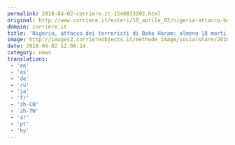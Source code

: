 ```yaml
---
permalink: 2018-04-02-corriere.it-1540833202.html
original: http://www.corriere.it/esteri/18_aprile_02/nigeria-attacco-boko-haram-almeno-18-morti-bbdcd8ca-364e-11e8-a836-1a6391d71628.shtml
domain: corriere.it
title: 'Nigeria, attacco dei terroristi di Boko Haram: almeno 18 morti'
image: http://images2.corriereobjects.it/methode_image/socialshare/2018/04/02/ec6b1776-364f-11e8-a836-1a6391d71628.jpg
date: 2018-04-02 12:08:14
category: news
translations: 
 - 'en'
 - 'es'
 - 'de'
 - 'ru'
 - 'ja'
 - 'fr'
 - 'zh-CN'
 - 'zh-TW'
 - 'ar'
 - 'pt'
 - 'hy'
---
```


